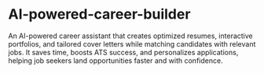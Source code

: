 # AI-powered-career-builder
An AI-powered career assistant that creates optimized resumes, interactive portfolios, and tailored cover letters while matching candidates with relevant jobs. It saves time, boosts ATS success, and personalizes applications, helping job seekers land opportunities faster and with confidence.
